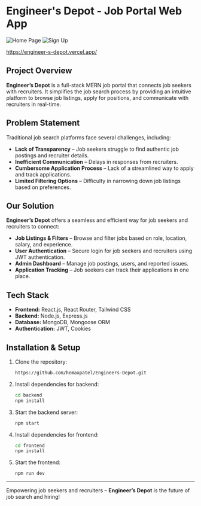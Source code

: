 # Engineer's Depot - Job Portal Web App

![Home Page](https://github.com/user-attachments/assets/3a4ff628-b059-4a22-a47b-e86c0a3ad06f)
![Sign Up](https://github.com/user-attachments/assets/bec60b7c-2031-4933-acc1-ac49640451a5)

https://engineer-s-depot.vercel.app/
## Project Overview
**Engineer’s Depot** is a full-stack MERN job portal that connects job seekers with recruiters. It simplifies the job search process by providing an intuitive platform to browse job listings, apply for positions, and communicate with recruiters in real-time.

## Problem Statement
Traditional job search platforms face several challenges, including:
- **Lack of Transparency** – Job seekers struggle to find authentic job postings and recruiter details.
- **Inefficient Communication** – Delays in responses from recruiters.
- **Cumbersome Application Process** – Lack of a streamlined way to apply and track applications.
- **Limited Filtering Options** – Difficulty in narrowing down job listings based on preferences.

## Our Solution
**Engineer’s Depot** offers a seamless and efficient way for job seekers and recruiters to connect:

- **Job Listings & Filters** – Browse and filter jobs based on role, location, salary, and experience.
- **User Authentication** – Secure login for job seekers and recruiters using JWT authentication.
- **Admin Dashboard** – Manage job postings, users, and reported issues.
- **Application Tracking** – Job seekers can track their applications in one place.

## Tech Stack
- **Frontend:** React.js, React Router, Tailwind CSS  
- **Backend:** Node.js, Express.js  
- **Database:** MongoDB, Mongoose ORM  
- **Authentication:** JWT, Cookies  

## Installation & Setup
1. Clone the repository:
   ```sh
   https://github.com/hemaxpatel/Engineers-Depot.git
   ```
2. Install dependencies for backend:
   ```sh
   cd backend
   npm install
   ```
3. Start the backend server:
   ```sh
   npm start
   ```
4. Install dependencies for frontend:
   ```sh
   cd frontend
   npm install
   ```
5. Start the frontend:
   ```sh
   npm run dev
   ```

---
Empowering job seekers and recruiters – **Engineer’s Depot** is the future of job search and hiring!

